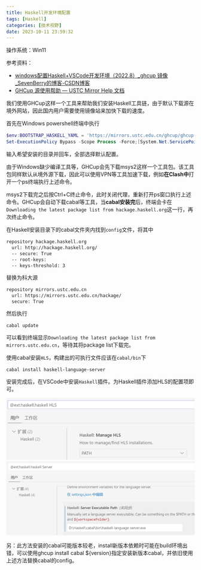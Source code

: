 ```yaml
---
title: Haskell开发环境配置
tags: [Haskell]
categories: [技术视野]
date: 2023-10-11 23:59:32
---
```


操作系统：Win11

参考资料：

- [windows配置Haskell+VSCode开发环境（2022.8）_ghcup 镜像_SevenBerry的博客-CSDN博客](https://blog.csdn.net/SevenBerry/article/details/126467318)
- [GHCup 源使用帮助 — USTC Mirror Help 文档](https://mirrors.ustc.edu.cn/help/ghcup.html)

我们使用GHCup这样一个工具来帮助我们安装Haskell工具链，由于默认下载源在境外网站，因此国内用户需要使用镜像站来加快下载的速度。

首先在Windows powershell终端中执行

```powershell
$env:BOOTSTRAP_HASKELL_YAML = 'https://mirrors.ustc.edu.cn/ghcup/ghcup-metadata/ghcup-0.0.7.yaml'
Set-ExecutionPolicy Bypass -Scope Process -Force;[System.Net.ServicePointManager]::SecurityProtocol = [System.Net.ServicePointManager]::SecurityProtocol -bor 3072;Invoke-Command -ScriptBlock ([ScriptBlock]::Create((Invoke-WebRequest https://mirrors.ustc.edu.cn/ghcup/sh/bootstrap-haskell.ps1 -UseBasicParsing))) -ArgumentList $true
```

输入希望安装的目录并回车，全部选择默认配置。

由于Windows缺少编译工具等，GHCup会先下载msys2这样一个工具包。该工具包同样默认从境外源下载，因此可以使用VPN等工具加速下载，例如**在Clash中**打开一个ps终端执行上述命令。

msys2下载完之后按Ctrl+C终止命令，此时关闭代理，重新打开ps窗口执行上述命令。GHCup会自动下载cabal等工具，当**cabal安装完**后，终端会卡在`Downloading the latest package list from hackage.haskell.org`这一行，再次终止命令。

在Haskell安装目录下的cabal文件夹内找到`config`文件，将其中

```
repository hackage.haskell.org
  url: http://hackage.haskell.org/
  -- secure: True
  -- root-keys:
  -- keys-threshold: 3
```

替换为科大源

```
repository mirrors.ustc.edu.cn
  url: https://mirrors.ustc.edu.cn/hackage/
  secure: True
```

然后执行

```shell
cabal update
```

可以看到终端显示`Downloading the latest package list from mirrors.ustc.edu.cn`，等待其将package list下载完。

使用cabal安装`HLS`，构建出的可执行文件应该在`cabal/bin`下

```
cabal install haskell-language-server
```

安装完成后，在VSCode中安装`Haskell`插件。为Haskell插件添加HLS的配置项即可。

<img src="Haskell开发环境配置/配置1.png"/>

<img src="Haskell开发环境配置/配置2.png" />



另：此方法安装的cabal可能版本较老，install新版本依赖时可能在build环境出错，可以使用ghcup install cabal ${version}指定安装新版本cabal，并依旧使用上述方法替换cabal的config。
